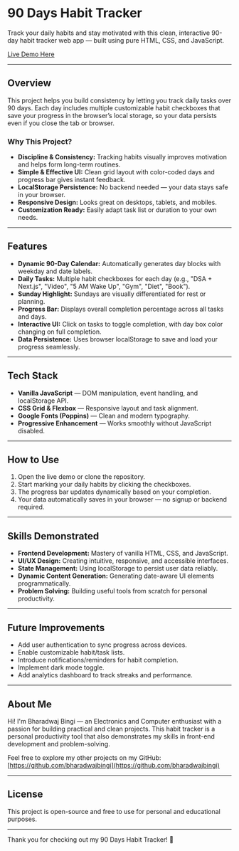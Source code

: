 # 90 Days Habit Tracker

Track your daily habits and stay motivated with this clean, interactive 90-day habit tracker web app — built using pure HTML, CSS, and JavaScript.

[Live Demo Here](https://bharadwajbingi.github.io/habitTracker/)

---

## Overview

This project helps you build consistency by letting you track daily tasks over 90 days. Each day includes multiple customizable habit checkboxes that save your progress in the browser’s local storage, so your data persists even if you close the tab or browser.

### Why This Project?

- **Discipline & Consistency:** Tracking habits visually improves motivation and helps form long-term routines.
- **Simple & Effective UI:** Clean grid layout with color-coded days and progress bar gives instant feedback.
- **LocalStorage Persistence:** No backend needed — your data stays safe in your browser.
- **Responsive Design:** Looks great on desktops, tablets, and mobiles.
- **Customization Ready:** Easily adapt task list or duration to your own needs.

---

## Features

- **Dynamic 90-Day Calendar:** Automatically generates day blocks with weekday and date labels.
- **Daily Tasks:** Multiple habit checkboxes for each day (e.g., "DSA + Next.js", "Video", "5 AM Wake Up", "Gym", "Diet", "Book").
- **Sunday Highlight:** Sundays are visually differentiated for rest or planning.
- **Progress Bar:** Displays overall completion percentage across all tasks and days.
- **Interactive UI:** Click on tasks to toggle completion, with day box color changing on full completion.
- **Data Persistence:** Uses browser localStorage to save and load your progress seamlessly.

---

## Tech Stack

- **Vanilla JavaScript** — DOM manipulation, event handling, and localStorage API.
- **CSS Grid & Flexbox** — Responsive layout and task alignment.
- **Google Fonts (Poppins)** — Clean and modern typography.
- **Progressive Enhancement** — Works smoothly without JavaScript disabled.

---

## How to Use

1. Open the live demo or clone the repository.
2. Start marking your daily habits by clicking the checkboxes.
3. The progress bar updates dynamically based on your completion.
4. Your data automatically saves in your browser — no signup or backend required.

---

## Skills Demonstrated

- **Frontend Development:** Mastery of vanilla HTML, CSS, and JavaScript.
- **UI/UX Design:** Creating intuitive, responsive, and accessible interfaces.
- **State Management:** Using localStorage to persist user data reliably.
- **Dynamic Content Generation:** Generating date-aware UI elements programmatically.
- **Problem Solving:** Building useful tools from scratch for personal productivity.

---

## Future Improvements

- Add user authentication to sync progress across devices.
- Enable customizable habit/task lists.
- Introduce notifications/reminders for habit completion.
- Implement dark mode toggle.
- Add analytics dashboard to track streaks and performance.

---

## About Me

Hi! I'm Bharadwaj Bingi — an Electronics and Computer enthusiast with a passion for building practical and clean projects. This habit tracker is a personal productivity tool that also demonstrates my skills in front-end development and problem-solving.

Feel free to explore my other projects on my GitHub:  
[https://github.com/bharadwajbingi](https://github.com/bharadwajbingi)

---

## License

This project is open-source and free to use for personal and educational purposes.

---

Thank you for checking out my 90 Days Habit Tracker! 🚀


